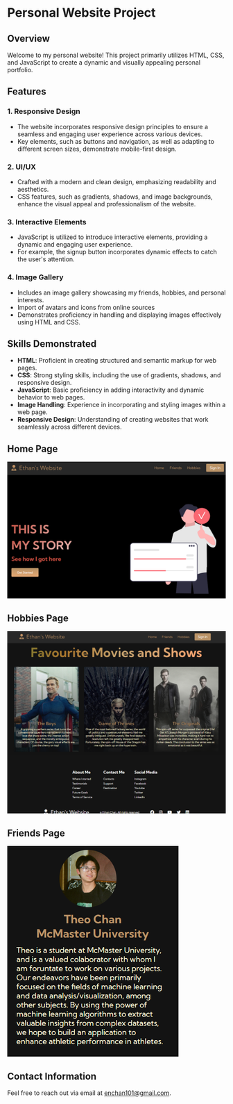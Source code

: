 # Personal Website Project

## Overview

Welcome to my personal website! This project primarily utilizes HTML, CSS, and JavaScript to create a dynamic and visually appealing personal portfolio.

## Features

### 1. Responsive Design

- The website incorporates responsive design principles to ensure a seamless and engaging user experience across various devices.
- Key elements, such as buttons and navigation, as well as adapting to different screen sizes, demonstrate mobile-first design.

### 2. UI/UX

- Crafted with a modern and clean design, emphasizing readability and aesthetics.
- CSS features, such as gradients, shadows, and image backgrounds, enhance the visual appeal and professionalism of the website.

### 3. Interactive Elements

- JavaScript is utilized to introduce interactive elements, providing a dynamic and engaging user experience.
- For example, the signup button incorporates dynamic effects to catch the user's attention.

### 4. Image Gallery

- Includes an image gallery showcasing my friends, hobbies, and personal interests.
- Import of avatars and icons from online sources 
- Demonstrates proficiency in handling and displaying images effectively using HTML and CSS.

## Skills Demonstrated

- **HTML**: Proficient in creating structured and semantic markup for web pages.
- **CSS**: Strong styling skills, including the use of gradients, shadows, and responsive design.
- **JavaScript**: Basic proficiency in adding interactivity and dynamic behavior to web pages.
- **Image Handling**: Experience in incorporating and styling images within a web page.
- **Responsive Design**: Understanding of creating websites that work seamlessly across different devices.

## Home Page
![Home Page](./images/homepage.png)

## Hobbies Page
![Hobbies Page](./images/hobbies2.png)

## Friends Page
![Friends Page](./images/friends1.png)

## Contact Information

Feel free to reach out via email at [enchan101@gmail.com](mailto:your.enchan101@gmail.com).
